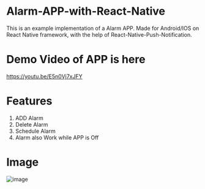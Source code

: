 # Alarm-APP-with-React-Native
This is an example implementation of a Alarm APP. Made for Android/IOS on React Native framework, with the help of React-Native-Push-Notification.
# Demo Video of APP is here
https://youtu.be/E5n0Vj7xJFY
# Features
1. ADD Alarm
2. Delete Alarm
3. Schedule Alarm
4. Alarm also Work while APP is Off
# Image
![image](https://www.linkpicture.com/q/IMG_20230226_171230.jpg)
